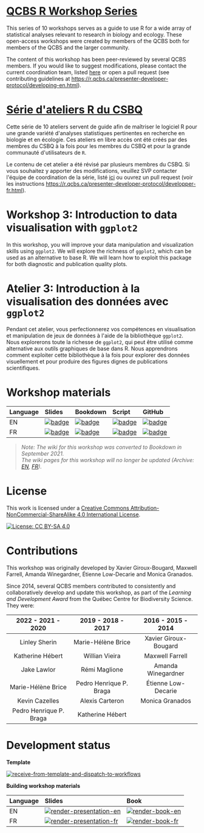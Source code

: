 # [QCBS R Workshop Series](https://r.qcbs.ca/)

This series of 10 workshops serves as a guide to use R for a wide array of statistical analyses relevant to research in biology and ecology. These open-access workshops were created by members of the QCBS both for members of the QCBS and the larger community.

The content of this workshop has been peer-reviewed by several QCBS members. If you would like to suggest modifications, please contact the current coordination team, listed [here](https://r.qcbs.ca/about/) or open a pull request (see contributing guidelines at <https://r.qcbs.ca/presenter-developer-protocol/developing-en.html>).

# [Série d'ateliers R du CSBQ](https://r.qcbs.ca/fr/)

Cette série de 10 ateliers servent de guide afin de maîtriser le logiciel R pour une grande variété d'analyses statistiques pertinentes en recherche en biologie et en écologie. Ces ateliers en libre accès ont été créés par des membres du CSBQ à la fois pour les membres du CSBQ et pour la grande communauté d'utilisateurs de `R`.

Le contenu de cet atelier a été révisé par plusieurs membres du CSBQ. Si vous souhaitez y apporter des modifications, veuillez SVP contacter l'équipe de coordination de la série, listé [ici](https://r.qcbs.ca/fr/about/) ou ouvrez un pull request (voir les instructions <https://r.qcbs.ca/presenter-developer-protocol/developper-fr.html>).


# Workshop 3: Introduction to data visualisation with `ggplot2`

In this workshop, you will improve your data manipulation and visualization skills using `ggplot2`. We will explore the richness of `ggplot2`, which can be used as an alternative to base R. We will learn how to exploit this package for both diagnostic and publication quality plots.


# Atelier 3: Introduction à la visualisation des données avec `ggplot2`

Pendant cet atelier, vous perfectionnerez vos compétences en visualisation et manipulation de jeux de données à l'aide de la bibliothèque `ggplot2`. Nous explorerons toute la richesse de `ggplot2`, qui peut être utilisé comme alternative aux outils graphiques de base dans R. Nous apprendrons comment exploiter cette bibliothèque à la fois pour explorer des données visuellement et pour produire des figures dignes de publications scientifiques.

# Workshop materials

Language | Slides | Bookdown | Script | GitHub 
:--------|:-------|:-----|:-----|:------ 
EN | [![badge](https://img.shields.io/static/v1?style=flat-square&label=Slides&message=03&color=red&logo=html5)](https://r.qcbs.ca/workshop03/pres-en/workshop03-pres-en.html) | [![badge](https://img.shields.io/static/v1?style=flat-square&label=book&message=03&logo=github)](https://r.qcbs.ca/workshop03/book-en/index.html) | [![badge](https://img.shields.io/static/v1?style=flat-square&label=script&message=03&color=2a50b8&logo=r)](https://r.qcbs.ca/workshop03/book-en/workshop03-script-en.R) | [![badge](https://img.shields.io/static/v1?style=flat-square&label=repo&message=dev&color=6f42c1&logo=github)](https://github.com/QCBSRworkshops/workshop03) 
FR | [![badge](https://img.shields.io/static/v1?style=flat-square&label=Diapos&message=03&color=red&logo=html5)](https://r.qcbs.ca/workshop03/pres-fr/workshop03-pres-fr.html) | [![badge](https://img.shields.io/static/v1?style=flat-square&label=livre&message=03&logo=github)](https://r.qcbs.ca/workshop03/book-fr/index.html) | [![badge](https://img.shields.io/static/v1?style=flat-square&label=script&message=03&color=2a50b8&logo=r)](https://r.qcbs.ca/workshop03/book-fr/workshop03-script-fr.R) | [![badge](https://img.shields.io/static/v1?style=flat-square&label=repo&message=dev&color=6f42c1&logo=github)](https://github.com/QCBSRworkshops/workshop03) 

> *Note: The wiki for this workshop was converted to Bookdown in September 2021. <br> The wiki pages for this workshop will no longer be updated (Archive: [EN](https://wiki.qcbs.ca/r_workshop3), [FR](https://wiki.qcbs.ca/r_atelier3)).* 

# License

This work is licensed under a [Creative Commons Attribution-NonCommercial-ShareAlike 4.0 International License](https://creativecommons.org/licenses/by-sa/4.0/).

[![License: CC BY-SA 4.0](https://img.shields.io/badge/License-CC%20BY--SA%204.0-lightgrey.svg)](https://creativecommons.org/licenses/by-sa/4.0/)

# Contributions

This workshop was originally developed by Xavier Giroux-Bougard, Maxwell Farrell, Amanda Winegardner, Étienne Low-Decarie and Monica Granados. 

Since 2014, several QCBS members contributed to consistently and collaboratively develop and update this workshop, as part of the *Learning and Development Award* from the Québec Centre for Biodiversity Science. They were:

|      2022 - 2021 - 2020     |      2019 - 2018 - 2017     |      2016 - 2015 - 2014      |
|:---------------------------:|:---------------------------:|:----------------------------:|
| Linley Sherin  | Marie-Hélène Brice | Xavier Giroux-Bougard |
| Katherine Hébert  | Willian Vieira  | Maxwell Farrell |
| Jake Lawlor  |  Rémi Maglione | Amanda Winegardner |
| Marie-Hélène Brice  | Pedro Henrique P. Braga | Étienne Low-Decarie |
| Kevin Cazelles  | Alexis Carteron | Monica Granados |
| Pedro Henrique P. Braga | Katherine Hébert |  |

# Development status

**Template** 

[![receive-from-template-and-dispatch-to-workflows](https://github.com/QCBSRworkshops/workshop03/workflows/receive-from-template-and-dispatch-to-workflows/badge.svg)](https://github.com/QCBSRworkshops/workshop03/actions?query=workflow%3Areceive-from-template-and-dispatch-to-workflows) 

**Building workshop materials**

Language | Slides | Book
:------- | :----- | :-----
EN  | [![render-presentation-en](https://github.com/QCBSRworkshops/workshop03/workflows/render-presentation-en/badge.svg)](https://github.com/QCBSRworkshops/workshop03/actions?query=workflow%3Arender-presentation-en) | [![render-book-en](https://github.com/QCBSRworkshops/workshop03/workflows/render-book-en/badge.svg)](https://github.com/QCBSRworkshops/workshop03/actions?query=workflow%3Arender-book-en)
FR   | [![render-presentation-fr](https://github.com/QCBSRworkshops/workshop03/workflows/render-presentation-fr/badge.svg)](https://github.com/QCBSRworkshops/workshop03/actions?query=workflow%3Arender-presentation-fr) | [![render-book-fr](https://github.com/QCBSRworkshops/workshop03/workflows/render-book-fr/badge.svg)](https://github.com/QCBSRworkshops/workshop03/actions?query=workflow%3Arender-book-fr)
